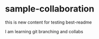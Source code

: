 # sample-collaboration


this is new content for testing
 best-readme

I am learning git branching and collabs
